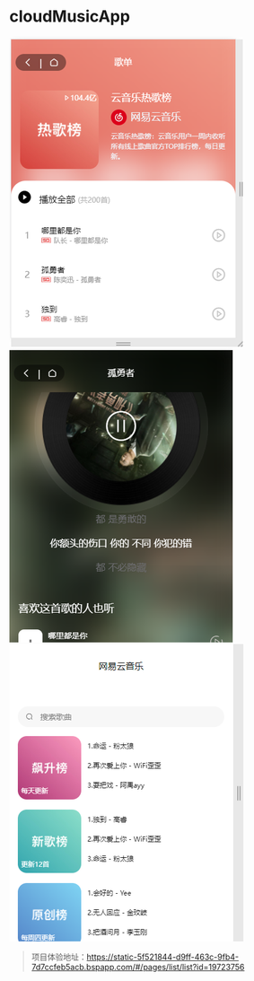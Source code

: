 # cloudMusicApp
![detail](https://github.com/babyNaruto/cloudMusicApp/blob/master/%E4%BB%BF%E7%BD%91%E6%98%93%E4%BA%91%E6%AD%8C%E5%8D%95%E8%AF%A6%E6%83%85.png)
![play](https://github.com/babyNaruto/cloudMusicApp/blob/master/%E4%BB%BF%E7%BD%91%E6%98%93%E4%BA%91%E6%AD%8C%E6%9B%B2%E6%92%AD%E6%94%BE.png)
![index](https://github.com/babyNaruto/cloudMusicApp/blob/master/%E4%BB%BF%E7%BD%91%E6%98%93%E4%BA%91%E9%A6%96%E9%A1%B5.png)
> 项目体验地址：https://static-5f521844-d9ff-463c-9fb4-7d7ccfeb5acb.bspapp.com/#/pages/list/list?id=19723756
